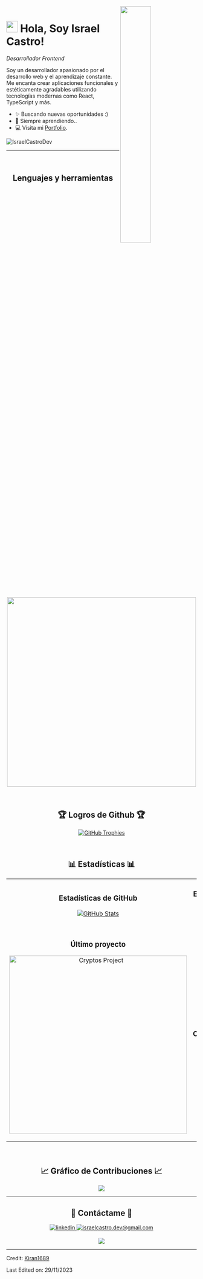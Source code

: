 <!--Banner-->
<!--![Kiran1689 Banner Image](https://github.com/Kiran1689/kiran1689/blob/main/banner.png)-->

<!--Night Owl image-->
<div>
  <img align="right" width="40%" src="https://owlbertsio-resized.s3.amazonaws.com/Popper.psd.full.png">
</div>

<!--Header Name-->
# <img src="https://emojis.slackmojis.com/emojis/images/1531849430/4246/blob-sunglasses.gif?1531849430" width="30"/> Hola, Soy Israel Castro! 
*Desarrollador Frontend*
<br /> 

<!--Start Intro-->               
<p align="left">Soy un desarrollador apasionado por el desarrollo web y el aprendizaje constante. Me encanta crear aplicaciones funcionales y estéticamente agradables utilizando tecnologías modernas como React, TypeScript y más.
</p>

- ✨ Buscando nuevas oportunidades :)
- 🌱 Siempre aprendiendo..
- 💻 Visita mi [Portfolio](https://israelcastro.vercel.app).
<!--End Intro-->

<!--Profile Count Badge-->
<p align="left">
  <img src="https://komarev.com/ghpvc/?username=IsraelCastroDev&label=Profile%20views&color=770677&style=for-the-badge&logo=star" alt="IsraelCastroDev" style="padding-right:20px;" />
</p>

---
<br />

<!--Languages and Tools Section-->       
<h2 align="center">Lenguajes y herramientas</h2> 
<p align="center">
<img width="500px"  src="https://skillicons.dev/icons?i=js,html,css,react,ts,git,vscode&perline=10"  />
</p>
<br />


<!--Trophies Section-->   
<h2 align="center">🏆 Logros de Github 🏆</h2>
<p align="center">
  <a href="https://github.com/IsraelCastroDev/github-profile-trophy">
    <img src="https://github-profile-trophy.vercel.app/?username=IsraelCastroDev&row=2&column=6&margin-w=20&margin-h=20" alt="GitHub Trophies">
  </a>
</p>
<br />

<!--Github stats Table--> 
<h2 align="center">📊 Estadísticas 📊</h2>

<table width="100%">
  <tr>
    <td width="50%">
      <h3 align="center"><strong>Estadísticas de GitHub</strong></h3>
      <p align="center">
        <a href="https://github.com/IsraelCastroDev">
          <img align="center" src="https://github-readme-stats.vercel.app/api?username=IsraelCastroDev&count_private=true&show_icons=true&theme=nightowl" alt="GitHub Stats" />
        </a>
      </p>
    </td>
    <td width="50%">
      <h3 align="center"><strong>Estadísticas de Rachas</strong></h3>
      <p align="center">
        <a href="https://github.com/IsraelCastroDev">
          <img align="center" src="https://streak-stats.demolab.com?user=IsraelCastroDev&theme=nightowl" alt="Streak Stats" />
        </a>
      </p>
    </td>
  </tr>
  <tr>
    <td width="50%">
      <h3 align="center"><strong>Último proyecto</strong></h3>
      <p align="center">
        <a href="https://github.com/IsraelCastroDev/flashvideo">
          <img align="center" width="470" src="https://github-readme-stats.vercel.app/api/pin/?username=IsraelCastroDev&repo=flashvideo&theme=nightowl&show_owner=true" alt="Cryptos Project" />
        </a>
      </p>
    </td>
    <td width="50%">
      <h3 align="center"><strong>Principales Contribuciones</strong></h3>
      <p align="center">
        <a href="https://github.com/IsraelCastroDev">
          <img align="center" src="https://github-contributor-stats.vercel.app/api?username=IsraelCastroDev&limit=3&theme=nightowl&show_owner=true&combine_all_yearly_contributions=true" alt="Top Repo" />
        </a>
      </p>
    </td>
  </tr>
</table>
<br />

<!--Contribution Graph-->
<h2 align="center">📈 Gráfico de Contribuciones 📈</h2>
<div align="center">
    <img src="https://github-readme-activity-graph.vercel.app/graph?username=IsraelCastroDev&bg_color=011627&color=79d3c3&line=c792ea&point=ffeb95&area=true&hide_border=false" border-radius="15">
</div>

---

<!--Dynamic Quote card updated everyday at 12 PM--> 
<!--<h2 align="center">🌟 Tʜᴏᴜɢʜᴛ ᴏғ ᴛʜᴇ Dᴀʏ 🌟</h2>-->

<!--STARTS_HERE_QUOTE_CARD-->
<p align="center">
<!--     <img src="https://readme-daily-quotes.vercel.app/api?author=Yanni&quote=Music%20is%20like%20creating%20an%20emotional%20painting.%20The%20sounds%20are%20the%20colors.&theme=dark&bg_color=011627&author_color=ffeb95">
</p> -->
<!--ENDS_HERE_QUOTE_CARD-->


<!--Contact Section--> 

<h2 align="center">🤝 Contáctame 🤝 </h2>
<div align="center">
 <a href="https://www.linkedin.com/in/juan-castro-chozo" target="_blank">
<img src="https://img.shields.io/badge/linkedin-%231E77B5.svg?&style=for-the-badge&logo=linkedin&logoColor=white" alt="linkedin" style="margin-bottom: 5px;" />
</a>
  
<a href="mailto:israelcastro.dev@gmail.com" target="_blank">
<img src="https://img.shields.io/badge/Gmail-D14836?style=for-the-badge&logo=gmail&logoColor=white" alt="israelcastro.dev@gmail.com" style="margin-bottom: 5px;" />
</a>

</div>

<!--Footer--> 
<p align="center">
  <img src="https://capsule-render.vercel.app/api?type=waving&color=gradient&height=65&section=footer"/>
</p>

------

Credit: [Kiran1689](https://github.com/Kiran1689)

Last Edited on: 29/11/2023
